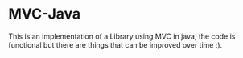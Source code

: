# MVC-Java

This is an implementation of a Library using MVC in java, the code is functional but there are things that can be improved over time :).

